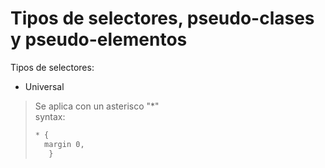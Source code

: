 # Tipos de selectores, pseudo-clases y pseudo-elementos

Tipos de selectores:

* Universal
> Se aplica con un asterisco "*"  
> syntax:
> ```html
> * {
>	margin 0, 
>	 } 
> ```